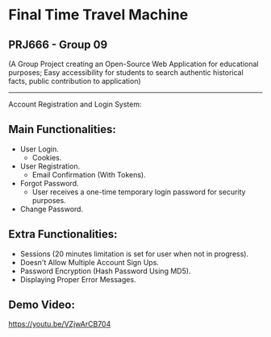 # Final Time Travel Machine

PRJ666 - Group 09
-----------------

(A Group Project creating an Open-Source Web Application for educational purposes; Easy accessibility for students to search authentic historical facts, public contribution to application)

----------------------

Account Registration and Login System:

Main Functionalities:
----------------------
- User Login.
  - Cookies. 
- User Registration. 
  - Email Confirmation (With Tokens).
- Forgot Password.
  - User receives a one-time temporary login password for security purposes.
- Change Password.

Extra Functionalities:
-------
- Sessions (20 minutes limitation is set for user when not in progress).
- Doesn't Allow Multiple Account Sign Ups.
- Password Encryption (Hash Password Using MD5).
- Displaying Proper Error Messages.

Demo Video:
----------------

https://youtu.be/VZjwArCB704
